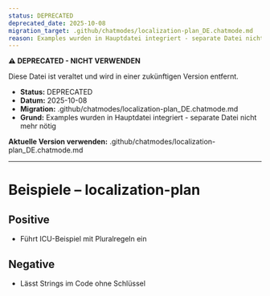 ```yaml
---
status: DEPRECATED
deprecated_date: 2025-10-08
migration_target: .github/chatmodes/localization-plan_DE.chatmode.md
reason: Examples wurden in Hauptdatei integriert - separate Datei nicht mehr nötig
---
```


**⚠️ DEPRECATED - NICHT VERWENDEN**

Diese Datei ist veraltet und wird in einer zukünftigen Version entfernt.

- **Status:** DEPRECATED
- **Datum:** 2025-10-08
- **Migration:** .github/chatmodes/localization-plan_DE.chatmode.md
- **Grund:** Examples wurden in Hauptdatei integriert - separate Datei nicht mehr nötig

**Aktuelle Version verwenden:** .github/chatmodes/localization-plan_DE.chatmode.md

---

# Beispiele – localization-plan

## Positive
- Führt ICU-Beispiel mit Pluralregeln ein

## Negative
- Lässt Strings im Code ohne Schlüssel

